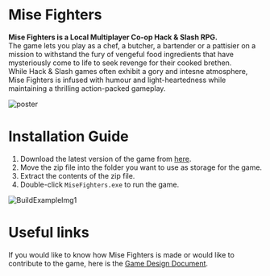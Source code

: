 # Mise Fighters

**Mise Fighters is a Local Multiplayer Co-op Hack & Slash RPG.**<br>
The game lets you play as a chef, a butcher, a bartender or a pattisier on a mission to withstand the fury of vengeful food ingredients that have mysteriously come to life to seek revenge for their cooked brethen.<br>
While Hack & Slash games often exhibit a gory and intesne atmosphere, Mise Fighters is infused with humour and light-heartedness while maintaining a thrilling action-packed gameplay.<br>

![poster](docs\images\MiseFighterPoster.png)

# Installation Guide
1. Download the latest version of the game from [here](https://drive.google.com/file/d/1TGjD3pHHSMJFhYWlhF8fZCtCaoKDS3S_/view?usp=drive_linkhttps://drive.google.com/drive/u/0/folders/1Cx69BKabV8r-LCioAJPXIR8c9OckY4Fi).
2. Move the zip file into the folder you want to use as storage for the game.
3. Extract the contents of the zip file.
4. Double-click `MiseFighters.exe` to run the game.

![BuildExampleImg1](docs/images/BuildExampleImg1.png)

# Useful links
If you would like to know how Mise Fighters is made or would like to contribute to the game, here is the [Game Design Document](docs\GDD.md).
